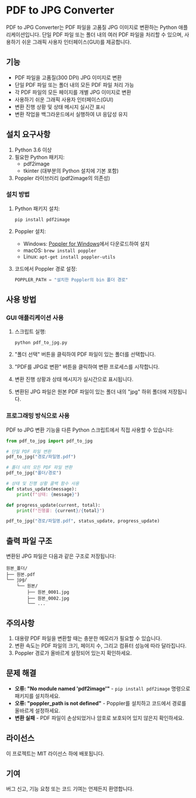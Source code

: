 # PDF to JPG Converter

PDF to JPG Converter는 PDF 파일을 고품질 JPG 이미지로 변환하는 Python 애플리케이션입니다. 단일 PDF 파일 또는 폴더 내의 여러 PDF 파일을 처리할 수 있으며, 사용하기 쉬운 그래픽 사용자 인터페이스(GUI)를 제공합니다.

## 기능

- PDF 파일을 고품질(300 DPI) JPG 이미지로 변환
- 단일 PDF 파일 또는 폴더 내의 모든 PDF 파일 처리 가능
- 각 PDF 파일의 모든 페이지를 개별 JPG 이미지로 변환
- 사용하기 쉬운 그래픽 사용자 인터페이스(GUI)
- 변환 진행 상황 및 상태 메시지 실시간 표시
- 변환 작업을 백그라운드에서 실행하여 UI 응답성 유지

## 설치 요구사항

1. Python 3.6 이상
2. 필요한 Python 패키지:
   - pdf2image
   - tkinter (대부분의 Python 설치에 기본 포함)
3. Poppler 라이브러리 (pdf2image의 의존성)

### 설치 방법

1. Python 패키지 설치:
   ```
   pip install pdf2image
   ```

2. Poppler 설치:
   - Windows: [Poppler for Windows](https://github.com/oschwartz10612/poppler-windows/releases/)에서 다운로드하여 설치
   - macOS: `brew install poppler`
   - Linux: `apt-get install poppler-utils`

3. 코드에서 Poppler 경로 설정:
   ```python
   POPPLER_PATH = "설치한 Poppler의 bin 폴더 경로"
   ```

## 사용 방법

### GUI 애플리케이션 사용

1. 스크립트 실행:
   ```
   python pdf_to_jpg.py
   ```

2. "폴더 선택" 버튼을 클릭하여 PDF 파일이 있는 폴더를 선택합니다.
3. "PDF를 JPG로 변환" 버튼을 클릭하여 변환 프로세스를 시작합니다.
4. 변환 진행 상황과 상태 메시지가 실시간으로 표시됩니다.
5. 변환된 JPG 파일은 원본 PDF 파일이 있는 폴더 내의 "jpg" 하위 폴더에 저장됩니다.

### 프로그래밍 방식으로 사용

PDF to JPG 변환 기능을 다른 Python 스크립트에서 직접 사용할 수 있습니다:

```python
from pdf_to_jpg import pdf_to_jpg

# 단일 PDF 파일 변환
pdf_to_jpg("경로/파일명.pdf")

# 폴더 내의 모든 PDF 파일 변환
pdf_to_jpg("폴더/경로")

# 상태 및 진행 상황 콜백 함수 사용
def status_update(message):
    print(f"상태: {message}")

def progress_update(current, total):
    print(f"진행률: {current}/{total}")

pdf_to_jpg("경로/파일명.pdf", status_update, progress_update)
```

## 출력 파일 구조

변환된 JPG 파일은 다음과 같은 구조로 저장됩니다:

```
원본_폴더/
├── 원본.pdf
└── jpg/
    └── 원본/
        ├── 원본_0001.jpg
        ├── 원본_0002.jpg
        └── ...
```

## 주의사항

1. 대용량 PDF 파일을 변환할 때는 충분한 메모리가 필요할 수 있습니다.
2. 변환 속도는 PDF 파일의 크기, 페이지 수, 그리고 컴퓨터 성능에 따라 달라집니다.
3. Poppler 경로가 올바르게 설정되어 있는지 확인하세요.

## 문제 해결

- **오류: "No module named 'pdf2image'"** - `pip install pdf2image` 명령으로 패키지를 설치하세요.
- **오류: "poppler_path is not defined"** - Poppler를 설치하고 코드에서 경로를 올바르게 설정하세요.
- **변환 실패** - PDF 파일이 손상되었거나 암호로 보호되어 있지 않은지 확인하세요.

## 라이선스

이 프로젝트는 MIT 라이선스 하에 배포됩니다.

## 기여

버그 신고, 기능 요청 또는 코드 기여는 언제든지 환영합니다.